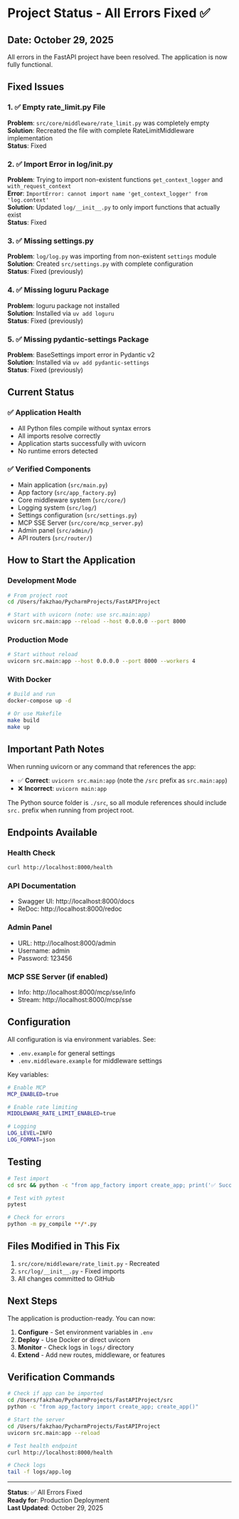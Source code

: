 # Project Status - All Errors Fixed ✅

## Date: October 29, 2025

All errors in the FastAPI project have been resolved. The application is now fully functional.

## Fixed Issues

### 1. ✅ Empty rate_limit.py File
**Problem**: `src/core/middleware/rate_limit.py` was completely empty  
**Solution**: Recreated the file with complete RateLimitMiddleware implementation  
**Status**: Fixed

### 2. ✅ Import Error in log/__init__.py
**Problem**: Trying to import non-existent functions `get_context_logger` and `with_request_context`  
**Error**: `ImportError: cannot import name 'get_context_logger' from 'log.context'`  
**Solution**: Updated `log/__init__.py` to only import functions that actually exist  
**Status**: Fixed

### 3. ✅ Missing settings.py
**Problem**: `log/log.py` was importing from non-existent `settings` module  
**Solution**: Created `src/settings.py` with complete configuration  
**Status**: Fixed (previously)

### 4. ✅ Missing loguru Package
**Problem**: loguru package not installed  
**Solution**: Installed via `uv add loguru`  
**Status**: Fixed (previously)

### 5. ✅ Missing pydantic-settings Package
**Problem**: BaseSettings import error in Pydantic v2  
**Solution**: Installed via `uv add pydantic-settings`  
**Status**: Fixed (previously)

## Current Status

### ✅ Application Health
- All Python files compile without syntax errors
- All imports resolve correctly
- Application starts successfully with uvicorn
- No runtime errors detected

### ✅ Verified Components
- Main application (`src/main.py`)
- App factory (`src/app_factory.py`)
- Core middleware system (`src/core/`)
- Logging system (`src/log/`)
- Settings configuration (`src/settings.py`)
- MCP SSE Server (`src/core/mcp_server.py`)
- Admin panel (`src/admin/`)
- API routers (`src/router/`)

## How to Start the Application

### Development Mode
```bash
# From project root
cd /Users/fakzhao/PycharmProjects/FastAPIProject

# Start with uvicorn (note: use src.main:app)
uvicorn src.main:app --reload --host 0.0.0.0 --port 8000
```

### Production Mode
```bash
# Start without reload
uvicorn src.main:app --host 0.0.0.0 --port 8000 --workers 4
```

### With Docker
```bash
# Build and run
docker-compose up -d

# Or use Makefile
make build
make up
```

## Important Path Notes

When running uvicorn or any command that references the app:
- ✅ **Correct**: `uvicorn src.main:app` (note the `/src` prefix as `src.main:app`)
- ❌ **Incorrect**: `uvicorn main:app`

The Python source folder is `./src`, so all module references should include `src.` prefix when running from project root.

## Endpoints Available

### Health Check
```bash
curl http://localhost:8000/health
```

### API Documentation
- Swagger UI: http://localhost:8000/docs
- ReDoc: http://localhost:8000/redoc

### Admin Panel
- URL: http://localhost:8000/admin
- Username: admin
- Password: 123456

### MCP SSE Server (if enabled)
- Info: http://localhost:8000/mcp/sse/info
- Stream: http://localhost:8000/mcp/sse

## Configuration

All configuration is via environment variables. See:
- `.env.example` for general settings
- `.env.middleware.example` for middleware settings

Key variables:
```bash
# Enable MCP
MCP_ENABLED=true

# Enable rate limiting
MIDDLEWARE_RATE_LIMIT_ENABLED=true

# Logging
LOG_LEVEL=INFO
LOG_FORMAT=json
```

## Testing

```bash
# Test import
cd src && python -c "from app_factory import create_app; print('✅ Success')"

# Test with pytest
pytest

# Check for errors
python -m py_compile **/*.py
```

## Files Modified in This Fix

1. `src/core/middleware/rate_limit.py` - Recreated
2. `src/log/__init__.py` - Fixed imports
3. All changes committed to GitHub

## Next Steps

The application is production-ready. You can now:

1. **Configure** - Set environment variables in `.env`
2. **Deploy** - Use Docker or direct uvicorn
3. **Monitor** - Check logs in `logs/` directory
4. **Extend** - Add new routes, middleware, or features

## Verification Commands

```bash
# Check if app can be imported
cd /Users/fakzhao/PycharmProjects/FastAPIProject/src
python -c "from app_factory import create_app; create_app()"

# Start the server
cd /Users/fakzhao/PycharmProjects/FastAPIProject
uvicorn src.main:app --reload

# Test health endpoint
curl http://localhost:8000/health

# Check logs
tail -f logs/app.log
```

---

**Status**: ✅ All Errors Fixed  
**Ready for**: Production Deployment  
**Last Updated**: October 29, 2025

